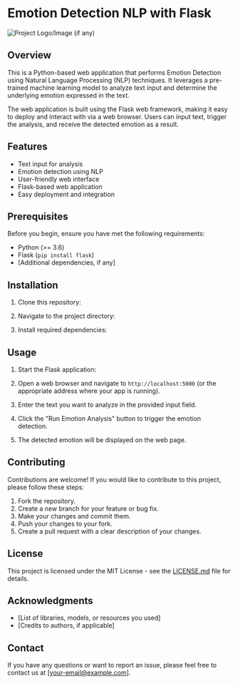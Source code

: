 # Emotion Detection NLP with Flask

![Project Logo/Image (if any)](image-url-here.png)

## Overview

This is a Python-based web application that performs Emotion Detection using Natural Language Processing (NLP) techniques. It leverages a pre-trained machine learning model to analyze text input and determine the underlying emotion expressed in the text.

The web application is built using the Flask web framework, making it easy to deploy and interact with via a web browser. Users can input text, trigger the analysis, and receive the detected emotion as a result.

## Features

- Text input for analysis
- Emotion detection using NLP
- User-friendly web interface
- Flask-based web application
- Easy deployment and integration

## Prerequisites

Before you begin, ensure you have met the following requirements:

- Python (>= 3.6)
- Flask (`pip install flask`)
- [Additional dependencies, if any]

## Installation

1. Clone this repository:

2. Navigate to the project directory:

3. Install required dependencies:

## Usage

1. Start the Flask application:

2. Open a web browser and navigate to `http://localhost:5000` (or the appropriate address where your app is running).

3. Enter the text you want to analyze in the provided input field.

4. Click the "Run Emotion Analysis" button to trigger the emotion detection.

5. The detected emotion will be displayed on the web page.

## Contributing

Contributions are welcome! If you would like to contribute to this project, please follow these steps:

1. Fork the repository.
2. Create a new branch for your feature or bug fix.
3. Make your changes and commit them.
4. Push your changes to your fork.
5. Create a pull request with a clear description of your changes.

## License

This project is licensed under the MIT License - see the [LICENSE.md](LICENSE.md) file for details.

## Acknowledgments

- [List of libraries, models, or resources you used]
- [Credits to authors, if applicable]

## Contact

If you have any questions or want to report an issue, please feel free to contact us at [your-email@example.com].

